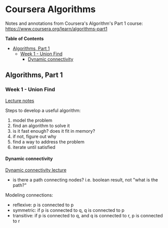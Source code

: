 # Coursera Algorithms

Notes and annotations from Coursera's Algorithm's Part 1 course: https://www.coursera.org/learn/algorithms-part1

<!-- START doctoc generated TOC please keep comment here to allow auto update -->
<!-- DON'T EDIT THIS SECTION, INSTEAD RE-RUN doctoc TO UPDATE -->
**Table of Contents**

- [Algorithms, Part 1](#algorithms-part-1)
  - [Week 1 - Union Find](#week-1---union-find)
    - [Dynamic connectivity](#dynamic-connectivity)

<!-- END doctoc generated TOC please keep comment here to allow auto update -->

## Algorithms, Part 1

### Week 1 - Union Find

[Lecture notes](https://d3c33hcgiwev3.cloudfront.net/_b65e7611894ba175de27bd14793f894a_15UnionFind.pdf?Expires=1571011200&Signature=EVZllbjvme9Xh5BTh93rkOCHOPNc1smau0ml3CaGOw2oXFEvCbWu~vqS3jafsqTwA9iGhBqXS-Xy68J8zesSibRL8VgRxMaCpWIQznqBAOgTQKdqT0ush3ljNSdag~vU8V24HQF~aFzK4w-9~KOA7O75xXP1FAjemP6X3~MZ5ws_&Key-Pair-Id=APKAJLTNE6QMUY6HBC5A)

Steps to develop a useful algorithm:

1. model the problem
2. find an algorithm to solve it
3. is it fast enough? does it fit in memory?
4. if not, figure out why
5. find a way to address the problem
6. iterate until satisfied

#### Dynamic connectivity

[Dynamic connectivity lecture](https://www.coursera.org/learn/algorithms-part1/lecture/fjxHC/dynamic-connectivity)

- is there a path connecting nodes? i.e. boolean result, not "what is the path?"

Modeling connections:

- reflexive: p is connected to p
- symmetric: if p is connected to q, q is connected to p
- transitive: if p is connected to q, and q is connected to r, p is connected to r
